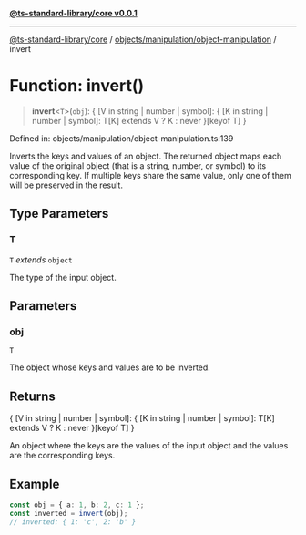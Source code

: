 [**@ts-standard-library/core v0.0.1**](../../../../README.md)

***

[@ts-standard-library/core](../../../../modules.md) / [objects/manipulation/object-manipulation](../README.md) / invert

# Function: invert()

> **invert**\<`T`\>(`obj`): \{ \[V in string \| number \| symbol\]: \{ \[K in string \| number \| symbol\]: T\[K\] extends V ? K : never \}\[keyof T\] \}

Defined in: objects/manipulation/object-manipulation.ts:139

Inverts the keys and values of an object. The returned object maps each value of the original object
(that is a string, number, or symbol) to its corresponding key. If multiple keys share the same value,
only one of them will be preserved in the result.

## Type Parameters

### T

`T` *extends* `object`

The type of the input object.

## Parameters

### obj

`T`

The object whose keys and values are to be inverted.

## Returns

\{ \[V in string \| number \| symbol\]: \{ \[K in string \| number \| symbol\]: T\[K\] extends V ? K : never \}\[keyof T\] \}

An object where the keys are the values of the input object and the values are the corresponding keys.

## Example

```typescript
const obj = { a: 1, b: 2, c: 1 };
const inverted = invert(obj);
// inverted: { 1: 'c', 2: 'b' }
```
